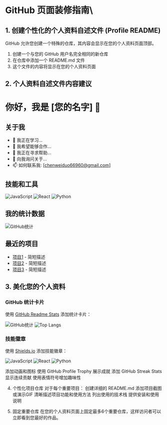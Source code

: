 # GitHub 页面装修指南\


## 1. 创建个性化的个人资料自述文件 (Profile README)

GitHub 允许您创建一个特殊的仓库，其内容会显示在您的个人资料页面顶部。
1. 创建一个与您的 GitHub 用户名完全相同的新仓库
2. 在仓库中添加一个 README.md 文件
3. 这个文件的内容将显示在您的个人资料页面

## 2. 个人资料自述文件内容建议

# 你好，我是 [您的名字] 👋

## 关于我
- 🌱 我正在学习...
- 👯 我希望能够合作...
- 🤔 我正在寻求帮助...
- 💬 向我询问关于...
- 📫 如何联系我: [chenweiduo66960@gmail.com]

## 技能和工具
![JavaScript](https://img.shields.io/badge/-JavaScript-black?style=flat-square&logo=javascript)
![React](https://img.shields.io/badge/-React-black?style=flat-square&logo=react)
![Python](https://img.shields.io/badge/-Python-black?style=flat-square&logo=Python)
<!-- 添加更多您使用的技术 -->

## 我的统计数据
![GitHub统计](https://github-readme-stats.vercel.app/api?username=您的用户名&show_icons=true&theme=radical)

## 最近的项目
- [项目1](链接) - 简短描述
- [项目2](链接) - 简短描述
- [项目3](链接) - 简短描述


## 3. 美化您的个人资料


### GitHub 统计卡片

使用 [GitHub Readme Stats](https://github.com/anuraghazra/github-readme-stats) 添加统计卡片：

![GitHub统计](https://github-readme-stats.vercel.app/api?username=您的用户名&show_icons=true&theme=radical)
![Top Langs](https://github-readme-stats.vercel.app/api/top-langs/?username=您的用户名&layout=compact&theme=radical)

### 技能徽章

使用 [Shields.io](https://shields.io/) 添加技能徽章：

![JavaScript](https://img.shields.io/badge/-JavaScript-F7DF1E?style=flat-square&logo=javascript&logoColor=black)
![React](https://img.shields.io/badge/-React-61DAFB?style=flat-square&logo=react&logoColor=black)
![Python](https://img.shields.io/badge/-Python-3776AB?style=flat-square&logo=Python&logoColor=white)

添加动画和图标
使用 GitHub Profile Trophy 展示成就
添加 GitHub Streak Stats 显示连续贡献
使用表情符号增加趣味性

4. 个性化项目仓库
对于每个重要项目：
创建详细的 README.md
添加项目截图或演示GIF
清晰描述项目功能和使用方法
列出使用的技术栈
提供安装和使用说明

5. 固定重要仓库
在您的个人资料页面上固定最多6个重要仓库，这样访问者可以立即看到您最好的作品。